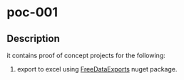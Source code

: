 # poc-001

## Description

it contains proof of concept projects for the following:
1. export to excel using [FreeDataExports](https://github.com/ryankueter/FreeDataExports/) nuget package.
